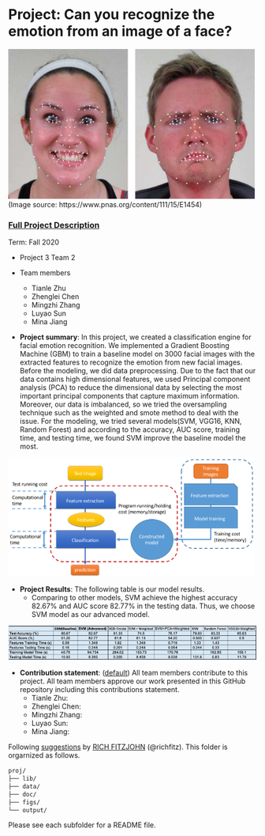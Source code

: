 # Project: Can you recognize the emotion from an image of a face? 
<img src="figs/CE.jpg" alt="Compound Emotions" width="500"/>
(Image source: https://www.pnas.org/content/111/15/E1454)

### [Full Project Description](doc/project3_desc.md)

Term: Fall 2020

+ Project 3 Team 2
+ Team members
	+ Tianle Zhu 
	+ Zhenglei Chen 
	+ Mingzhi Zhang 
	+ Luyao Sun
	+ Mina Jiang 

+ **Project summary**: In this project, we created a classification engine for facial emotion recognition. We implemented a Gradient Boosting Machine (GBM) to train a baseline model on 3000 facial images with the extracted features to recognize the emotion from new facial images. Before the modeling, we did data preprocessing. Due to the fact that our data contains high dimensional features, we used Principal component analysis (PCA) to reduce the dimensional data by selecting the most important principal components that capture maximum information. Moreover, our data is imbalanced, so we tried the oversampling technique such as the weighted and smote method to deal with the issue. For the modeling, we tried several models(SVM, VGG16, KNN, Random Forest) and according to the accuracy, AUC score, training time, and testing time, we found SVM improve the baseline model the most. 
<img src="figs/predictiveprogram.png" width="500"/>

+ **Project Results**: The following table is our model results. 
  + Comparing to other models, SVM achieve the highest accuracy 82.67% and AUC score 82.77% in the testing data. Thus, we choose SVM model as our advanced model.
<img src="figs/results.png" width="1000"/>

   

+ **Contribution statement**: ([default](doc/a_note_on_contributions.md)) All team members contribute to this project. All team members approve our work presented in this GitHub repository including this contributions statement. 
  + Tianle Zhu: 
  + Zhenglei Chen: 
  + Mingzhi Zhang:
  + Luyao Sun:
  + Mina Jiang: 

Following [suggestions](http://nicercode.github.io/blog/2013-04-05-projects/) by [RICH FITZJOHN](http://nicercode.github.io/about/#Team) (@richfitz). This folder is orgarnized as follows.

```
proj/
├── lib/
├── data/
├── doc/
├── figs/
└── output/
```

Please see each subfolder for a README file.

